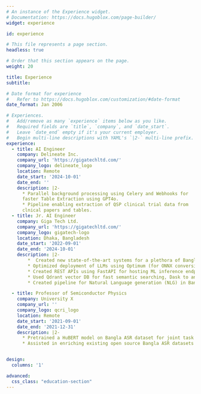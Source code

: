```yaml
---
# An instance of the Experience widget.
# Documentation: https://docs.hugoblox.com/page-builder/
widget: experience

id: experience

# This file represents a page section.
headless: true

# Order that this section appears on the page.
weight: 20

title: Experience
subtitle:

# Date format for experience
#   Refer to https://docs.hugoblox.com/customization/#date-format
date_format: Jan 2006

# Experiences.
#   Add/remove as many `experience` items below as you like.
#   Required fields are `title`, `company`, and `date_start`.
#   Leave `date_end` empty if it's your current employer.
#   Begin multi-line descriptions with YAML's `|2-` multi-line prefix.
experience:
  - title: AI Engineer
    company: Delineate Inc.
    company_url: 'https://gigatechltd.com/'
    company_logo: delineate_logo
    location: Remote
    date_start: '2024-10-01'
    date_end: ''
    description: |2-
      * Parallel background processing using Celery and Webhooks for
      faster Table Extraction using GPT4o. 
      * Pipeline enabling extraction of QSP clinical trial data from 
      clnical papers and tables.
  - title: Jr. AI Engineer
    company: Giga Tech Ltd.
    company_url: 'https://gigatechltd.com/'
    company_logo: gigatech-logo
    location: Dhaka, Bangladesh
    date_start: '2022-09-01'
    date_end: '2024-10-01'
    description: |2-
        *  Created new state-of-the-art systems for a plethora of Bangla NLP tasks e.g. Named Entity Recognition (NER), Parts of Speech (POS), Lemmatization, and Emotion recognition. Bangla Lemmatization and Emotion recognition systems are publicly available at [https://github.com/eblict-gigatech/BanLemma](https://github.com/eblict-gigatech/BanLemma) and [https://sentiment.bangla.gov.bd](https://sentiment.bangla.gov.bd) respectively.
        * Optimized deployment of LLMs using Optimum (for ONNX conversion) and Nvidia TensorRT(TRT) format for further optimization. Used PyTorch Profiler to identify inference bottlenecks. Used Nvidia Triton Inference Server (TIS) as the default ML inference server for concurrent request serving and scheduling, batch inference and response caching.
        * Created REST APIs using FastAPI for hosting ML inference endpoints. Used MongoDB for response caching in NVIDIA Triton.
        * Used Qdrant vector DB for fast semantic searching, Dask to analyze and query big dataframes, DVC for dataset versioning and MLflow for model, artifact and experiment versioning.
        * Created pipeline for Natural Language generation (NLG) in Bangla for both encoder models like BERT and auto-regressive models like GPT2. Analyzed and overcame common issues like repetitive text generation, and unmeaningful word generation in NLG for Bangla.

  - title: Professor of Semiconductor Physics
    company: University X
    company_url: ''
    company_logo: qcri_logo
    location: Remote
    date_start: '2021-09-01'
    date_end: '2021-12-31'
    description: |2-
      * Pretrained a HuBERT model on Bangla ASR dataset for joint task of speech and speaker recognition pipeline using SpeechBrain.
      * Assisted in enriching existing open source Bangla ASR datasets by adding more scripted audio and correcting existing annotation


design:
  columns: '1'

advanced:
  css_class: "education-section"
---
```

